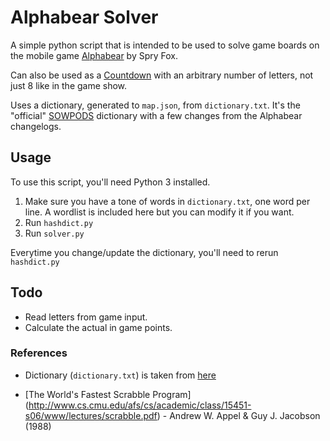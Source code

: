 # Alphabear Solver

A simple python script that is intended to be used to solve game boards on the 
mobile game 
[Alphabear](https://play.google.com/store/apps/details?id=com.spryfox.alphabear&hl=en) by Spry Fox.

Can also be used as a 
[Countdown](https://en.wikipedia.org/wiki/Countdown_(game_show)#Letters_round) 
with an arbitrary number of letters, not just 8 like in the game show.

Uses a dictionary, generated to `map.json`, from `dictionary.txt`. It's the 
"official" [SOWPODS](https://en.wikipedia.org/wiki/SOWPODS) dictionary with a 
few changes from the Alphabear changelogs.

## Usage

To use this script, you'll need Python 3 installed.

1. Make sure you have a tone of words in `dictionary.txt`, one word per line. A 
wordlist is included here but you can modify it if you want.
2. Run `hashdict.py`
3. Run `solver.py`

Everytime you change/update the dictionary, you'll need to rerun `hashdict.py`

## Todo

* Read letters from game input.
* Calculate the actual in game points.

### References

* Dictionary (`dictionary.txt`) is taken from 
[here](https://code.google.com/p/scrabblehelper/source/browse/trunk/ScrabbleHelper/src/dictionaries/sowpods.txt?r=20) 

* [The World's Fastest Scrabble Program]
(http://www.cs.cmu.edu/afs/cs/academic/class/15451-s06/www/lectures/scrabble.pdf) - 
Andrew W. Appel & Guy J. Jacobson (1988)
